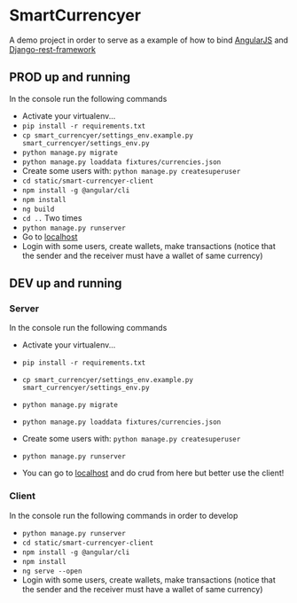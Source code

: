 # SmartCurrencyer

A demo project in order to serve as a example of how to bind [AngularJS](https://angular.io/) and [Django-rest-framework](http://www.django-rest-framework.org/)


## PROD up and running

In the console run the following commands

+ Activate your virtualenv...
+ `pip install -r requirements.txt`
+ `cp smart_currencyer/settings_env.example.py smart_currencyer/settings_env.py`
+ `python manage.py migrate`
+ `python manage.py loaddata fixtures/currencies.json`
+ Create some users with: `python manage.py createsuperuser`
+ `cd static/smart-currencyer-client`
+ `npm install -g @angular/cli`
+ `npm install`
+ `ng build`
+ `cd ..` Two times
+ `python manage.py runserver`
+ Go to [localhost](http://localhost:8000)
+ Login with some users, create wallets, make transactions (notice that the sender and the receiver must have a wallet of same currency)


## DEV up and running

### Server

In the console run the following commands

+ Activate your virtualenv...
+ `pip install -r requirements.txt`
+ `cp smart_currencyer/settings_env.example.py smart_currencyer/settings_env.py`
+ `python manage.py migrate`
+ `python manage.py loaddata fixtures/currencies.json`
+ Create some users with: `python manage.py createsuperuser`
+ `python manage.py runserver`


+ You can go to [localhost](http://localhost:8000/admin) and do crud from here but better use the client! 

### Client

In the console run the following commands in order to develop

+ `python manage.py runserver`
+ `cd static/smart-currencyer-client`
+ `npm install -g @angular/cli`
+ `npm install`
+ `ng serve --open`
+ Login with some users, create wallets, make transactions (notice that the sender and the receiver must have a wallet of same currency)

